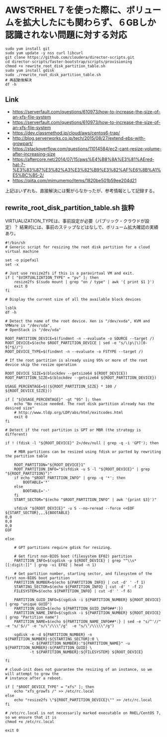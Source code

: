 # AWSでRHEL７を使った際に、ボリュームを拡大したにも関わらず、６GBしか認識されない問題に対する対応

```
sudo yum install git
sudo yum update -y nss curl libcurl
git clone https://github.com/cloudera/director-scripts.git
cd director-scripts/faster-bootstrap/scripts/provisioning
chmod +x rewrite_root_disk_partition_table.sh 
sudo yum install gdisk
sudo ./rewrite_root_disk_partition_table.sh
# 再起動後解決
df -h
```

## Link
* https://serverfault.com/questions/610973/how-to-increase-the-size-of-an-xfs-file-system
* https://serverfault.com/questions/610973/how-to-increase-the-size-of-an-xfs-file-system
* https://dev.classmethod.jp/cloud/aws/centos6-trap/
* http://blog.serverworks.co.jp/tech/2015/08/27/extend-ebs-with-growpart/
* https://stackoverflow.com/questions/11014584/ec2-cant-resize-volume-after-increasing-size
* https://aftercore.net/2014/07/15/aws%E4%B8%8A%E3%81%AEred-hat-7-%E3%83%87%E3%82%A3%E3%82%B9%E3%82%AF%E6%8B%A1%E5%BC%B5-2/
* https://qiita.com/mimumemo/items/1820be501b59ee204d21

上記はいずれも、直接解決には繋がらなかったが、参考情報として記録する。

## rewrite_root_disk_partition_table.sh 抜粋

VIRTUALIZATION_TYPEは、事前設定が必要（パブリック・クラウドが設定）？
結果的には、事前のステップなどはなしで、ボリューム拡大確認の実績あり。
```
#!/bin/sh
# Generic script for resizing the root disk partition for a cloud virtual machine

set -o pipefail
set -x

# Just use resize2fs if this is a paravirtual VM and exit.
if [ "$VIRTUALIZATION_TYPE" = "pv" ]; then
    resize2fs $(sudo mount | grep "on / type" | awk '{ print $1 }')
    exit 0
fi

# Display the current size of all the available block devices

lsblk
df -h

# Detect the name of the root device. Xen is "/dev/xvda", KVM and VMWare is "/dev/sda",
# OpenStack is "/dev/vda"

ROOT_PARTITION_DEVICE=$(findmnt -n --evaluate -o SOURCE --target /)
ROOT_DEVICE=$(echo $ROOT_PARTITION_DEVICE | sed -e "s/\(p\|\)[0-9]*$//")
ROOT_DEVICE_TYPE=$(findmnt -n --evaluate -o FSTYPE --target /)

# If the root partition is already using 95% or more of the root device skip the resize operation

ROOT_DEVICE_SIZE=$(blockdev --getsize64 ${ROOT_DEVICE})
ROOT_PARTITION_SIZE=$(blockdev --getsize64 ${ROOT_PARTITION_DEVICE})

USAGE_PERCENTAGE=$((${ROOT_PARTITION_SIZE} * 100 / ${ROOT_DEVICE_SIZE}))

if [ "${USAGE_PERCENTAGE}" -gt "95" ]; then
    echo "No resize needed. The root disk partition already has the desired size"
    # http://www.tldp.org/LDP/abs/html/exitcodes.html
    exit 0
fi

# Detect if the root partition is GPT or MBR (the strategy is different)

if ! (fdisk -l "${ROOT_DEVICE}" 2>/dev/null | grep -q -i 'GPT'); then

    # MBR partitions can be resized using fdisk or parted by rewriting the partition table

    ROOT_PARTITION="${ROOT_DEVICE}1"
    ROOT_PARTITION_INFO="$(sfdisk -u S -l "${ROOT_DEVICE}" | grep "${ROOT_PARTITION}")"
    if echo "$ROOT_PARTITION_INFO" | grep -q '*'; then
        BOOTABLE='*'
    else
        BOOTABLE='-'
    fi
    START_SECTOR="$(echo "$ROOT_PARTITION_INFO" | awk '{print $3}')"

    sfdisk "${ROOT_DEVICE}" -u S --no-reread --force <<EOF
${START_SECTOR},,,${BOOTABLE}
0,0
0,0
0,0
EOF

else

    # GPT partitions require gdisk for resizing.

    # Get first non-BIOS boot (filesystem EF02) partition
    PARTITION_INFO=$(sgdisk -p ${ROOT_DEVICE} | grep "^\\s*[[:digit:]]" | grep -vi EF02 | head -n 1)

    # Get partition number, starting sector, and filesystem of the first non-BIOS boot partition
    PARTITION_NUMBER=$(echo ${PARTITION_INFO} | cut -d' ' -f 1)
    STARTING_SECTOR=$(echo ${PARTITION_INFO} | cut -d' ' -f 2)
    FILESYSTEM=$(echo ${PARTITION_INFO} | cut -d' ' -f 6)

    PARTITION_GUID_INFO=$(sgdisk -i ${PARTITION_NUMBER} ${ROOT_DEVICE} | grep "unique GUID")
    PARTITION_GUID=$(echo ${PARTITION_GUID_INFO##*:})
    PARTITION_NAME_INFO=$(sgdisk -i ${PARTITION_NUMBER} ${ROOT_DEVICE} | grep "Partition name")
    PARTITION_NAME=$(echo ${PARTITION_NAME_INFO##*:} | sed -e "s/^'//" -e "s/'$//" -e "s/\"/\\\"/g"  -e "s/\"/\\\\\"/g")

    sgdisk -e -d ${PARTITION_NUMBER} -n ${PARTITION_NUMBER}:${STARTING_SECTOR}:0 \
           -c ${PARTITION_NUMBER}:"${PARTITION_NAME}" -u ${PARTITION_NUMBER}:${PARTITION_GUID} \
           -t ${PARTITION_NUMBER}:${FILESYSTEM} ${ROOT_DEVICE}

fi

# cloud-init does not guarantee the resizing of an instance, so we will attempt to grow the
# instance after a reboot.

if [ "$ROOT_DEVICE_TYPE" = "xfs" ]; then
    echo "xfs_growfs /" >> /etc/rc.local
else
    echo "resize2fs \"${ROOT_PARTITION_DEVICE}\"" >> /etc/rc.local
fi

# /etc/rc.local is not necessarily marked executable on RHEL/CentOS 7, so we ensure that it is
chmod +x /etc/rc.local

exit 0
```


